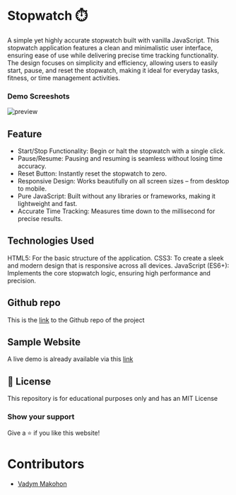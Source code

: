 # Stopwatch ⏱️

A simple yet highly accurate stopwatch built with vanilla JavaScript. This stopwatch application features a clean and minimalistic user interface, ensuring ease of use while delivering precise time tracking functionality. The design focuses on simplicity and efficiency, allowing users to easily start, pause, and reset the stopwatch, making it ideal for everyday tasks, fitness, or time management activities.

### Demo Screeshots
![preview](https://github.com/user-attachments/assets/68f64cb2-c8f1-47ad-98f0-796de60515ae)

## Feature

- Start/Stop Functionality: Begin or halt the stopwatch with a single click.
- Pause/Resume: Pausing and resuming is seamless without losing time accuracy.
- Reset Button: Instantly reset the stopwatch to zero.
- Responsive Design: Works beautifully on all screen sizes – from desktop to mobile.
- Pure JavaScript: Built without any libraries or frameworks, making it lightweight and fast.
- Accurate Time Tracking: Measures time down to the millisecond for precise results.

## Technologies Used

HTML5: For the basic structure of the application.
CSS3: To create a sleek and modern design that is responsive across all devices.
JavaScript (ES6+): Implements the core stopwatch logic, ensuring high performance and precision.

## Github repo

This is the [link](https://github.com/VadymMakohon/) to the Github repo of the project

## Sample Website

A live demo is already available via this [link](https://vadymmakohon.github.io//)

## 📜 License

This repository is for educational purposes only and has an MIT License

### Show your support

Give a ⭐ if you like this website!

# Contributors

- [Vadym Makohon](https://github.com/VadymMakohon)
